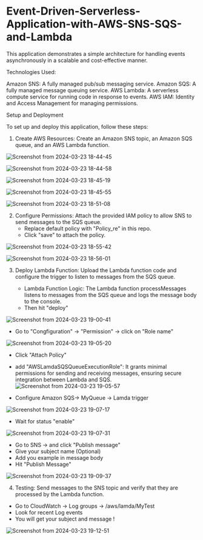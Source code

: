 # Event-Driven-Serverless-Application-with-AWS-SNS-SQS-and-Lambda

This application demonstrates a simple architecture for handling events asynchronously in a scalable and cost-effective manner.

Technologies Used:

 Amazon SNS: A fully managed pub/sub messaging service.
 Amazon SQS: A fully managed message queuing service.
 AWS Lambda: A serverless compute service for running code in response to events.
 AWS IAM: Identity and Access Management for managing permissions.

Setup and Deployment

To set up and deploy this application, follow these steps:

1. Create AWS Resources: Create an Amazon SNS topic, an Amazon SQS queue, and an AWS Lambda function.
    
![Screenshot from 2024-03-23 18-44-45](https://github.com/TarangJ/Event-Driven-Serverless-Application-with-AWS-SNS-SQS-and-Lambda/assets/65700353/2322310f-e2ec-41c8-a7aa-f0915b9d373c)
    
![Screenshot from 2024-03-23 18-44-58](https://github.com/TarangJ/Event-Driven-Serverless-Application-with-AWS-SNS-SQS-and-Lambda/assets/65700353/2ebcd3e9-76e7-4fda-9043-68c913e5a551)

![Screenshot from 2024-03-23 18-45-19](https://github.com/TarangJ/Event-Driven-Serverless-Application-with-AWS-SNS-SQS-and-Lambda/assets/65700353/8bc85c75-1ae9-400a-86e5-7d6d22217c41)

![Screenshot from 2024-03-23 18-45-55](https://github.com/TarangJ/Event-Driven-Serverless-Application-with-AWS-SNS-SQS-and-Lambda/assets/65700353/1d23970e-15af-4af1-a390-63b3ebd70555)

![Screenshot from 2024-03-23 18-51-08](https://github.com/TarangJ/Event-Driven-Serverless-Application-with-AWS-SNS-SQS-and-Lambda/assets/65700353/14530b05-f98d-4ab3-bdb8-e4d4ae887e25)

2. Configure Permissions: Attach the provided IAM policy to allow SNS to send messages to the SQS queue.
   - Replace default policy with "Policy_re" in this repo.
   - Click "save" to attach the policy.

![Screenshot from 2024-03-23 18-55-42](https://github.com/TarangJ/Event-Driven-Serverless-Application-with-AWS-SNS-SQS-and-Lambda/assets/65700353/f1d9bc0a-d697-4b25-8cd2-ac87d9879ee8)

![Screenshot from 2024-03-23 18-56-01](https://github.com/TarangJ/Event-Driven-Serverless-Application-with-AWS-SNS-SQS-and-Lambda/assets/65700353/317f3d95-4f5e-4da7-a2fc-a484742d114e)

3. Deploy Lambda Function: Upload the Lambda function code and configure the trigger to listen to messages from the SQS queue.
   
   - Lambda Function Logic: The Lambda function processMessages listens to messages from the SQS queue and logs the message body to the console.
   - Then hit "deploy"

![Screenshot from 2024-03-23 19-00-41](https://github.com/TarangJ/Event-Driven-Serverless-Application-with-AWS-SNS-SQS-and-Lambda/assets/65700353/aa224896-fac9-4913-b333-92a8364b0ab2)

  - Go to "Congfiguration" -> "Permission" -> click on "Role name"
  
![Screenshot from 2024-03-23 19-05-20](https://github.com/TarangJ/Event-Driven-Serverless-Application-with-AWS-SNS-SQS-and-Lambda/assets/65700353/3e3c7787-2977-4245-8c73-5fe64286ff2e)

  -  Click "Attach Policy"
  -  add "AWSLamdaSQSQueueExecutionRole": It grants minimal permissions for sending and receiving messages, ensuring secure integration between Lambda and SQS.
![Screenshot from 2024-03-23 19-05-57](https://github.com/TarangJ/Event-Driven-Serverless-Application-with-AWS-SNS-SQS-and-Lambda/assets/65700353/6878fb99-7089-4603-815d-fcd761943450)

  - Configure Amazon SQS-> MyQueue -> Lamda trigger
    
![Screenshot from 2024-03-23 19-07-17](https://github.com/TarangJ/Event-Driven-Serverless-Application-with-AWS-SNS-SQS-and-Lambda/assets/65700353/444ebdf0-01cb-4c6b-b4a3-04d8979795c1)

  - Wait for status "enable"

![Screenshot from 2024-03-23 19-07-31](https://github.com/TarangJ/Event-Driven-Serverless-Application-with-AWS-SNS-SQS-and-Lambda/assets/65700353/070805c6-0d93-465e-bfba-6306cd0c7eed)

  - Go to SNS -> and click "Publish message"
  - Give your subject name (Optional)
  - Add you example in message body
  - Hit "Publish Message"

![Screenshot from 2024-03-23 19-09-37](https://github.com/TarangJ/Event-Driven-Serverless-Application-with-AWS-SNS-SQS-and-Lambda/assets/65700353/1e0268bb-0b35-40d3-ac59-51db09efae48)

4. Testing: Send messages to the SNS topic and verify that they are processed by the Lambda function.

  - Go to CloudWatch -> Log groups -> /aws/lamda/MyTest
  - Look for recent Log events
  - You will get your subject and message !
    
![Screenshot from 2024-03-23 19-12-51](https://github.com/TarangJ/Event-Driven-Serverless-Application-with-AWS-SNS-SQS-and-Lambda/assets/65700353/a5472ee4-038b-4071-b482-1d79224803ac)

    
   
